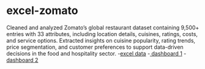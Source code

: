 # excel-zomato
Cleaned and analyzed Zomato’s global restaurant dataset containing 9,500+ entries with 33 attributes, including location details, cuisines, ratings, costs, and service options. Extracted insights on cuisine popularity, rating trends, price segmentation, and customer preferences to support data-driven decisions in the food and hospitality sector.
-<a href="https://github.com/Mangeshmirge/excel-zomato/blob/main/new%20zomato.xlsx">excel data</a>
-<a href="https://github.com/Mangeshmirge/excel-zomato/blob/main/zomato%20screenshot.jpg"> dashboard 1</a>
-<a href="https://github.com/Mangeshmirge/excel-zomato/blob/main/zomato%20next%20page.jpg"> dashboard 2</a>
